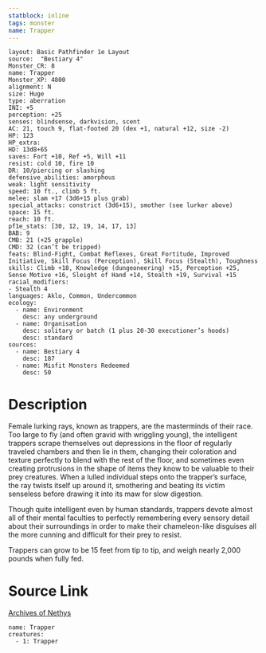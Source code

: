```yaml
---
statblock: inline
tags: monster
name: Trapper
---
```

```statblock
layout: Basic Pathfinder 1e Layout
source:  "Bestiary 4"
Monster_CR: 8
name: Trapper
Monster_XP: 4800
alignment: N
size: Huge
type: aberration
INI: +5
perception: +25
senses: blindsense, darkvision, scent
AC: 21, touch 9, flat-footed 20 (dex +1, natural +12, size -2)
HP: 123
HP_extra: 
HD: 13d8+65
saves: Fort +10, Ref +5, Will +11
resist: cold 10, fire 10
DR: 10/piercing or slashing
defensive_abilities: amorphous
weak: light sensitivity
speed: 10 ft., climb 5 ft.
melee: slam +17 (3d6+15 plus grab)
special_attacks: constrict (3d6+15), smother (see lurker above)
space: 15 ft.
reach: 10 ft.
pf1e_stats: [30, 12, 19, 14, 17, 13]
BAB: 9
CMB: 21 (+25 grapple)
CMD: 32 (can’t be tripped)
feats: Blind-Fight, Combat Reflexes, Great Fortitude, Improved Initiative, Skill Focus (Perception), Skill Focus (Stealth), Toughness
skills: Climb +18, Knowledge (dungeoneering) +15, Perception +25, Sense Motive +16, Sleight of Hand +14, Stealth +19, Survival +15
racial_modifiers:
- Stealth 4
languages: Aklo, Common, Undercommon
ecology:
  - name: Environment
    desc: any underground
  - name: Organisation
    desc: solitary or batch (1 plus 20-30 executioner’s hoods)
    desc: standard
sources:
  - name: Bestiary 4
    desc: 187
  - name: Misfit Monsters Redeemed
    desc: 50
```
# Description
Female lurking rays, known as trappers, are the masterminds of their race. Too large to fly (and often gravid with wriggling young), the intelligent trappers scrape themselves out depressions in the floor of regularly traveled chambers and then lie in them, changing their coloration and texture perfectly to blend with the rest of the floor, and sometimes even creating protrusions in the shape of items they know to be valuable to their prey creatures. When a lulled individual steps onto the trapper’s surface, the ray twists itself up around it, smothering and beating its victim senseless before drawing it into its maw for slow digestion.

Though quite intelligent even by human standards, trappers devote almost all of their mental faculties to perfectly remembering every sensory detail about their surroundings in order to make their chameleon-like disguises all the more cunning and difficult for their prey to resist.

Trappers can grow to be 15 feet from tip to tip, and weigh nearly 2,000 pounds when fully fed.
# Source Link
[Archives of Nethys](https://aonprd.com/MonsterDisplay.aspx?ItemName=Trapper)
```encounter-table
name: Trapper
creatures:
  - 1: Trapper
```
